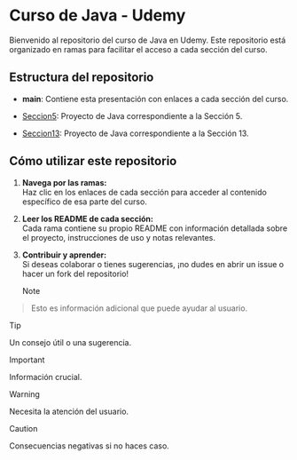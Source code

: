# Curso de Java - Udemy

Bienvenido al repositorio del curso de Java en Udemy. Este repositorio está organizado en ramas para facilitar el acceso a cada sección del curso.

## Estructura del repositorio

- **main**: Contiene esta presentación con enlaces a cada sección del curso.
- [Seccion5](https://github.com/juansuarezb/CursoJava/tree/Seccion5): Proyecto de Java correspondiente a la Sección 5.  
  
- [Seccion13](https://github.com/juansuarezb/CursoJava/tree/Seccion13): Proyecto de Java correspondiente a la Sección 13.  
  

## Cómo utilizar este repositorio

1. **Navega por las ramas:**  
   Haz clic en los enlaces de cada sección para acceder al contenido específico de esa parte del curso.

2. **Leer los README de cada sección:**  
   Cada rama contiene su propio README con información detallada sobre el proyecto, instrucciones de uso y notas relevantes.

3. **Contribuir y aprender:**  
   Si deseas colaborar o tienes sugerencias, ¡no dudes en abrir un issue o hacer un fork del repositorio!

   > [!NOTE]
> Esto es información adicional que puede ayudar al usuario.

> [!TIP]
> Un consejo útil o una sugerencia.

> [!IMPORTANT]
> Información crucial.

> [!WARNING]
> Necesita la atención del usuario.

> [!CAUTION]
> Consecuencias negativas si no haces caso.
